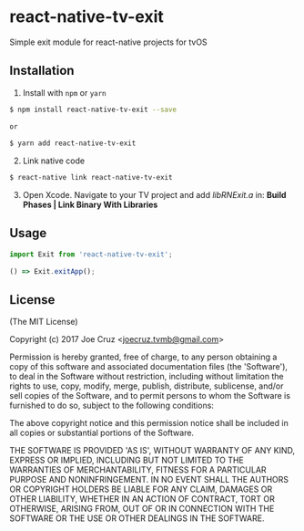 # react-native-tv-exit
Simple exit module for react-native projects for tvOS

Installation
------------

1. Install with `npm` or `yarn`

``` bash
$ npm install react-native-tv-exit --save
 
or
 
$ yarn add react-native-tv-exit
```

2. Link native code

``` bash
$ react-native link react-native-tv-exit
```

3. Open Xcode.  Navigate to your TV project and add *libRNExit.a* in: **Build Phases | Link Binary With Libraries**

Usage
-----

```javascript
import Exit from 'react-native-tv-exit';
 
() => Exit.exitApp();
```

License
-------

(The MIT License)

Copyright (c) 2017 Joe Cruz &lt;joecruz.tvmb@gmail.com&gt;

Permission is hereby granted, free of charge, to any person obtaining
a copy of this software and associated documentation files (the
'Software'), to deal in the Software without restriction, including
without limitation the rights to use, copy, modify, merge, publish,
distribute, sublicense, and/or sell copies of the Software, and to
permit persons to whom the Software is furnished to do so, subject to
the following conditions:

The above copyright notice and this permission notice shall be
included in all copies or substantial portions of the Software.

THE SOFTWARE IS PROVIDED 'AS IS', WITHOUT WARRANTY OF ANY KIND,
EXPRESS OR IMPLIED, INCLUDING BUT NOT LIMITED TO THE WARRANTIES OF
MERCHANTABILITY, FITNESS FOR A PARTICULAR PURPOSE AND NONINFRINGEMENT.
IN NO EVENT SHALL THE AUTHORS OR COPYRIGHT HOLDERS BE LIABLE FOR ANY
CLAIM, DAMAGES OR OTHER LIABILITY, WHETHER IN AN ACTION OF CONTRACT,
TORT OR OTHERWISE, ARISING FROM, OUT OF OR IN CONNECTION WITH THE
SOFTWARE OR THE USE OR OTHER DEALINGS IN THE SOFTWARE.